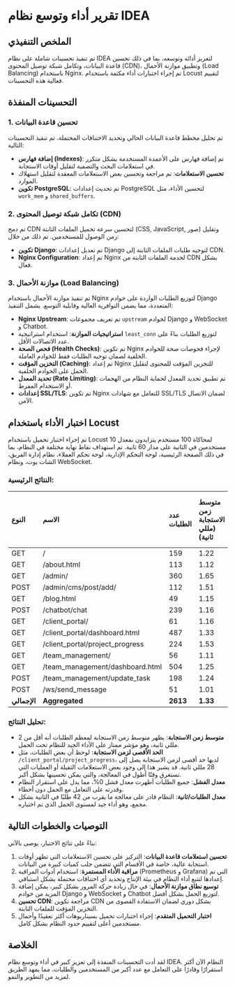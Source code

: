 # تقرير أداء وتوسع نظام IDEA

## الملخص التنفيذي

تم تنفيذ تحسينات شاملة على نظام IDEA لتعزيز أدائه وتوسعه، بما في ذلك تحسين قاعدة البيانات، وتكامل شبكة توصيل المحتوى (CDN)، وتطبيق موازنة الأحمال (Load Balancing) باستخدام Nginx. تم إجراء اختبارات أداء مكثفة باستخدام Locust لتقييم فعالية هذه التحسينات.

## التحسينات المنفذة

### 1. تحسين قاعدة البيانات

تم تحليل مخطط قاعدة البيانات الحالي وتحديد الاختناقات المحتملة. تم تنفيذ التحسينات التالية:

*   **إضافة فهارس (Indexes)**: تم إضافة فهارس على الأعمدة المستخدمة بشكل متكرر في استعلامات البحث والتصفية لتقليل أوقات الاستجابة.
*   **تحسين الاستعلامات**: تم مراجعة وتحسين بعض الاستعلامات المعقدة لتقليل استهلاك الموارد.
*   **تكوين PostgreSQL**: تم تحديث إعدادات PostgreSQL لتحسين الأداء، مثل `work_mem` و `shared_buffers`.

### 2. تكامل شبكة توصيل المحتوى (CDN)

تم دمج CDN لتحسين سرعة تحميل الملفات الثابتة (CSS, JavaScript, صور) وتقليل زمن الوصول للمستخدمين. تم ذلك من خلال:

*   **تكوين Django**: تم تعديل إعدادات Django لتوجيه طلبات الملفات الثابتة إلى CDN.
*   **Nginx Configuration**: تم إعداد Nginx لخدمة الملفات الثابتة من CDN بشكل فعال.

### 3. موازنة الأحمال (Load Balancing)

تم تنفيذ موازنة الأحمال باستخدام Nginx لتوزيع الطلبات الواردة على خوادم Django المتعددة، مما يضمن التوافرية العالية وقابلية التوسع. يشمل التنفيذ:

*   **Nginx Upstream**: تم تعريف مجموعات `upstream` لخوادم Django و WebSocket و Chatbot.
*   **استراتيجيات الموازنة**: استخدام استراتيجية `least_conn` لتوزيع الطلبات بناءً على عدد الاتصالات الأقل.
*   **فحص الصحة (Health Checks)**: تم تكوين Nginx لإجراء فحوصات صحة للخوادم الخلفية لضمان توجيه الطلبات فقط للخوادم العاملة.
*   **التخزين المؤقت (Caching)**: تم إعداد Nginx للتخزين المؤقت للمحتوى لتقليل الحمل على الخوادم الخلفية.
*   **تحديد المعدل (Rate Limiting)**: تم تطبيق تحديد المعدل لحماية النظام من الهجمات أو الاستخدام المفرط.
*   **إعدادات SSL/TLS**: تم تكوين Nginx للتعامل مع شهادات SSL/TLS لضمان الاتصال الآمن.

## اختبار الأداء باستخدام Locust

تم إجراء اختبار تحميل باستخدام Locust لمحاكاة 100 مستخدم يتزايدون بمعدل 10 مستخدمين في الثانية على مدار 60 ثانية. تم استهداف نقاط نهاية مختلفة في النظام، بما في ذلك الصفحة الرئيسية، لوحة التحكم الإدارية، لوحة تحكم العملاء، نظام إدارة الفريق، الشات بوت، ونظام WebSocket.

### النتائج الرئيسية:

| النوع   | الاسم                               | عدد الطلبات | متوسط زمن الاستجابة (مللي ثانية) | الحد الأقصى لزمن الاستجابة (مللي ثانية) | معدل الطلبات/ثانية | نسبة الفشل |
| :----- | :---------------------------------- | :---------- | :------------------------------ | :-------------------------------------- | :---------------- | :--------- |
| GET    | /                                   | 159         | 1.22                            | 7                                       | 2.72              | 0%         |
| GET    | /about.html                         | 113         | 1.12                            | 5                                       | 1.69              | 0%         |
| GET    | /admin/                             | 360         | 1.65                            | 14                                      | 5.78              | 0%         |
| POST   | /admin/cms/post/add/                | 112         | 1.51                            | 7                                       | 1.87              | 0%         |
| GET    | /blog.html                          | 49          | 1.15                            | 2                                       | 0.78              | 0%         |
| POST   | /chatbot/chat                       | 239         | 1.16                            | 4                                       | 3.63              | 0%         |
| GET    | /client_portal/                     | 61          | 1.16                            | 4                                       | 0.96              | 0%         |
| GET    | /client_portal/dashboard.html       | 487         | 1.33                            | 7                                       | 7.56              | 0%         |
| GET    | /client_portal/project_progress     | 224         | 1.53                            | 28                                      | 3.57              | 0%         |
| GET    | /team_management/                   | 56          | 1.11                            | 2                                       | 0.87              | 0%         |
| GET    | /team_management/dashboard.html     | 504         | 1.25                            | 6                                       | 7.90              | 0%         |
| POST   | /team_management/update_task        | 198         | 1.24                            | 5                                       | 3.39              | 0%         |
| POST   | /ws/send_message                    | 51          | 1.01                            | 2                                       | 0.96              | 0%         |
| **الإجمالي** | **Aggregated**                      | **2613**    | **1.33**                        | **28**                                  | **41.74**         | **0%**         |

### تحليل النتائج:

*   **متوسط زمن الاستجابة**: يظهر متوسط زمن الاستجابة لمعظم الطلبات أنه أقل من 2 مللي ثانية، وهو مؤشر ممتاز على الأداء الجيد للنظام تحت الحمل.
*   **الحد الأقصى لزمن الاستجابة**: لوحظ أن بعض الطلبات، مثل `/client_portal/project_progress`، لديها حد أقصى لزمن الاستجابة يصل إلى 28 مللي ثانية. قد يشير هذا إلى وجود بعض الاستعلامات الثقيلة أو العمليات التي تستغرق وقتًا أطول في المعالجة، والتي يمكن تحسينها بشكل أكبر.
*   **معدل الفشل**: جميع الطلبات أظهرت معدل فشل 0%، مما يدل على استقرار النظام وقدرته على التعامل مع الحمل دون أخطاء.
*   **معدل الطلبات/ثانية**: النظام قادر على معالجة ما يقرب من 42 طلبًا في الثانية بشكل مجمع، وهو أداء جيد لمستوى الحمل الذي تم اختباره.

## التوصيات والخطوات التالية

بناءً على نتائج الاختبار، يوصى بالآتي:

1.  **تحسين استعلامات قاعدة البيانات**: التركيز على تحسين الاستعلامات التي تظهر أوقات استجابة عالية، خاصة في الأقسام التي تتضمن جلب كميات كبيرة من البيانات.
2.  **مراقبة الأداء المستمرة**: استخدام أدوات المراقبة (Prometheus و Grafana) التي تم إعدادها لتتبع أداء النظام في بيئة الإنتاج وتحديد أي اختناقات محتملة بشكل استباقي.
3.  **توسيع نطاق موازنة الأحمال**: في حال زيادة حركة المرور بشكل كبير، يمكن إضافة المزيد من خوادم Django و WebSocket و Chatbot لتوزيع الحمل بشكل أفضل.
4.  **تحسين CDN**: مراجعة تكوين CDN بشكل دوري لضمان الاستفادة القصوى من التخزين المؤقت للملفات الثابتة.
5.  **اختبار التحميل المتقدم**: إجراء اختبارات تحميل بسيناريوهات أكثر تعقيدًا وأحمال مستخدمين أعلى لتقييم حدود النظام بشكل كامل.

## الخلاصة

لقد أدت التحسينات المنفذة إلى تعزيز كبير في أداء وتوسع نظام IDEA. النظام الآن أكثر استقرارًا وقادرًا على التعامل مع عدد أكبر من المستخدمين والطلبات، مما يمهد الطريق لمزيد من التطوير والنمو.
